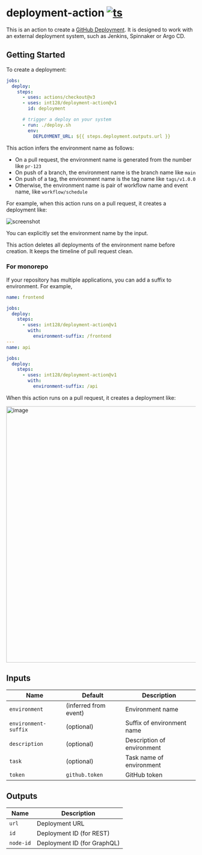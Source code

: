 # deployment-action [![ts](https://github.com/int128/deployment-action/actions/workflows/ts.yaml/badge.svg)](https://github.com/int128/deployment-action/actions/workflows/ts.yaml)

This is an action to create a [GitHub Deployment](https://docs.github.com/en/rest/deployments/deployments).
It is designed to work with an external deployment system, such as Jenkins, Spinnaker or Argo CD.


## Getting Started

To create a deployment:

```yaml
jobs:
  deploy:
    steps:
      - uses: actions/checkout@v3
      - uses: int128/deployment-action@v1
        id: deployment

      # trigger a deploy on your system
      - run: ./deploy.sh
        env:
          DEPLOYMENT_URL: ${{ steps.deployment.outputs.url }}
```

This action infers the environment name as follows:

- On a pull request, the environment name is generated from the number like `pr-123`
- On push of a branch, the environment name is the branch name like `main`
- On push of a tag, the environment name is the tag name like `tags/v1.0.0`
- Otherwise, the environment name is pair of workflow name and event name, like `workflow/schedule`

For example, when this action runs on a pull request, it creates a deployment like:

![screenshot](https://user-images.githubusercontent.com/321266/134269988-e4751788-379f-46bb-bb7f-2ebc4183d220.png)

You can explicitly set the environment name by the input.

This action deletes all deployments of the environment name before creation.
It keeps the timeline of pull request clean.

### For monorepo

If your repository has multiple applications, you can add a suffix to environment.
For example,

```yaml
name: frontend

jobs:
  deploy:
    steps:
      - uses: int128/deployment-action@v1
        with:
          environment-suffix: /frontend
---
name: api

jobs:
  deploy:
    steps:
      - uses: int128/deployment-action@v1
        with:
          environment-suffix: /api
```

When this action runs on a pull request, it creates a deployment like:

<img width="680" alt="image" src="https://user-images.githubusercontent.com/321266/191874535-d0057273-be35-4828-9b84-99ba5414ddb6.png">


## Inputs

| Name | Default | Description
|------|----------|------------
| `environment` | (inferred from event) | Environment name
| `environment-suffix` | (optional) | Suffix of environment name
| `description` | (optional) | Description of environment
| `task` | (optional) | Task name of environment
| `token` | `github.token` | GitHub token


## Outputs

| Name | Description
|------|------------
| `url` | Deployment URL
| `id` | Deployment ID (for REST)
| `node-id` | Deployment ID (for GraphQL)
